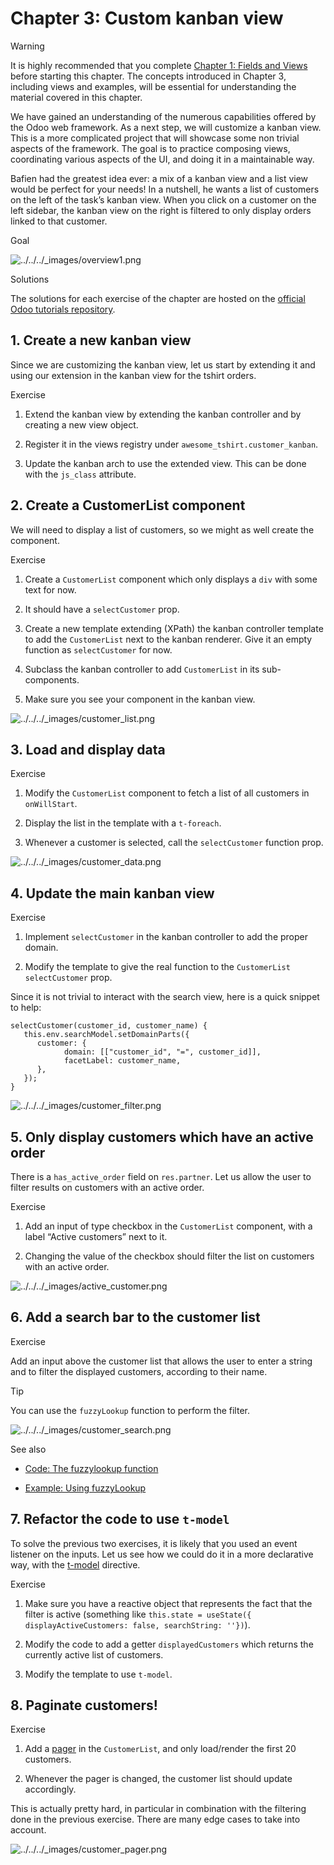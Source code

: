 # Chapter 3: Custom kanban view

Warning

It is highly recommended that you complete [Chapter 1: Fields and
Views](01_fields_and_views.html) before starting this chapter. The concepts
introduced in Chapter 3, including views and examples, will be essential for
understanding the material covered in this chapter.

We have gained an understanding of the numerous capabilities offered by the
Odoo web framework. As a next step, we will customize a kanban view. This is a
more complicated project that will showcase some non trivial aspects of the
framework. The goal is to practice composing views, coordinating various
aspects of the UI, and doing it in a maintainable way.

Bafien had the greatest idea ever: a mix of a kanban view and a list view
would be perfect for your needs! In a nutshell, he wants a list of customers
on the left of the task’s kanban view. When you click on a customer on the
left sidebar, the kanban view on the right is filtered to only display orders
linked to that customer.

Goal

![../../../_images/overview1.png](../../../_images/overview1.png)

Solutions

The solutions for each exercise of the chapter are hosted on the [official
Odoo tutorials
repository](https://github.com/odoo/tutorials/commits/16.0-solutions/awesome_tshirt).

## 1\. Create a new kanban view

Since we are customizing the kanban view, let us start by extending it and
using our extension in the kanban view for the tshirt orders.

Exercise

  1. Extend the kanban view by extending the kanban controller and by creating a new view object.

  2. Register it in the views registry under `awesome_tshirt.customer_kanban`.

  3. Update the kanban arch to use the extended view. This can be done with the `js_class` attribute.

## 2\. Create a CustomerList component

We will need to display a list of customers, so we might as well create the
component.

Exercise

  1. Create a `CustomerList` component which only displays a `div` with some text for now.

  2. It should have a `selectCustomer` prop.

  3. Create a new template extending (XPath) the kanban controller template to add the `CustomerList` next to the kanban renderer. Give it an empty function as `selectCustomer` for now.

  4. Subclass the kanban controller to add `CustomerList` in its sub-components.

  5. Make sure you see your component in the kanban view.

![../../../_images/customer_list.png](../../../_images/customer_list.png)

## 3\. Load and display data

Exercise

  1. Modify the `CustomerList` component to fetch a list of all customers in `onWillStart`.

  2. Display the list in the template with a `t-foreach`.

  3. Whenever a customer is selected, call the `selectCustomer` function prop.

![../../../_images/customer_data.png](../../../_images/customer_data.png)

## 4\. Update the main kanban view

Exercise

  1. Implement `selectCustomer` in the kanban controller to add the proper domain.

  2. Modify the template to give the real function to the `CustomerList` `selectCustomer` prop.

Since it is not trivial to interact with the search view, here is a quick
snippet to help:

    
    
    selectCustomer(customer_id, customer_name) {
       this.env.searchModel.setDomainParts({
          customer: {
                domain: [["customer_id", "=", customer_id]],
                facetLabel: customer_name,
          },
       });
    }
    

![../../../_images/customer_filter.png](../../../_images/customer_filter.png)

## 5\. Only display customers which have an active order

There is a `has_active_order` field on `res.partner`. Let us allow the user to
filter results on customers with an active order.

Exercise

  1. Add an input of type checkbox in the `CustomerList` component, with a label “Active customers” next to it.

  2. Changing the value of the checkbox should filter the list on customers with an active order.

![../../../_images/active_customer.png](../../../_images/active_customer.png)

## 6\. Add a search bar to the customer list

Exercise

Add an input above the customer list that allows the user to enter a string
and to filter the displayed customers, according to their name.

Tip

You can use the `fuzzyLookup` function to perform the filter.

![../../../_images/customer_search.png](../../../_images/customer_search.png)

See also

  * [Code: The fuzzylookup function](https://github.com/odoo/odoo/blob/16.0/addons/web/static/src/core/utils/search.js)

  * [Example: Using fuzzyLookup](https://github.com/odoo/odoo/blob/1f4e583ba20a01f4c44b0a4ada42c4d3bb074273/addons/web/static/tests/core/utils/search_test.js#L17)

## 7\. Refactor the code to use `t-model`

To solve the previous two exercises, it is likely that you used an event
listener on the inputs. Let us see how we could do it in a more declarative
way, with the
[t-model](https://github.com/odoo/owl/blob/master/doc/reference/input_bindings.md)
directive.

Exercise

  1. Make sure you have a reactive object that represents the fact that the filter is active (something like `this.state = useState({ displayActiveCustomers: false, searchString: ''})`).

  2. Modify the code to add a getter `displayedCustomers` which returns the currently active list of customers.

  3. Modify the template to use `t-model`.

## 8\. Paginate customers!

Exercise

  1. Add a [pager](../../reference/frontend/owl_components.html#frontend-pager) in the `CustomerList`, and only load/render the first 20 customers.

  2. Whenever the pager is changed, the customer list should update accordingly.

This is actually pretty hard, in particular in combination with the filtering
done in the previous exercise. There are many edge cases to take into account.

![../../../_images/customer_pager.png](../../../_images/customer_pager.png)

